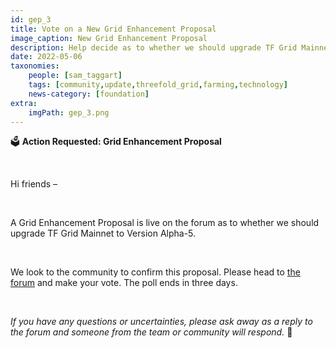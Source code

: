 ```yaml
---
id: gep_3
title: Vote on a New Grid Enhancement Proposal
image_caption: New Grid Enhancement Proposal
description: Help decide as to whether we should upgrade TF Grid Mainnet to Version Alpha-5.
date: 2022-05-06
taxonomies:
    people: [sam_taggart]
    tags: [community,update,threefold_grid,farming,technology]
    news-category: [foundation]
extra:
    imgPath: gep_3.png
---
```


🗳 **Action Requested: Grid Enhancement Proposal**

<br/>

Hi friends –

<br/>

A Grid Enhancement Proposal is live on the forum as to whether we should upgrade TF Grid Mainnet to Version Alpha-5.

<br/>

We look to the community to confirm this proposal. Please head to [the forum](https://forum.threefold.io/t/gep-grid-upgrade-to-version-alpha-5-a5/2797) and make your vote. The poll ends in three days.

<br/>

*If you have any questions or uncertainties, please ask away as a reply to the forum and someone from the team or community will respond.* 🙏